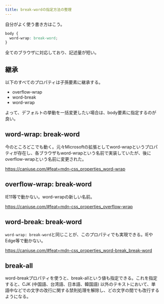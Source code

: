 ```yaml
---
title: break-wordの指定方法の整理
---
```


自分がよく使う書き方はこう。

```css
body {
  word-wrap: break-word;
}
```

全てのブラウザに対応しており、記述量が短い。

## 継承

以下のすべてのプロパティは子孫要素に継承する。

- overflow-wrap
- word-break
- word-wrap

よって、デフォルトの挙動を一括変更したい場合は、body要素に指定するのが良い。

## word-wrap: break-word

今のところどこでも動く。元々Microsoftの拡張としてword-wrapというプロパティが存在し、各ブラウザもword-wrapという名前で実装していたが、後にoverflow-wrapという名前に変更された。

https://caniuse.com/#feat=mdn-css_properties_word-wrap

## overflow-wrap: break-word

IE11等で動かない。word-wrapの新しい名前。

https://caniuse.com/#feat=mdn-css_properties_overflow-wrap

## word-break: break-word

`word-wrap: break-word`と同じことが、このプロパティでも実現できる。IEやEdge等で動かない。

https://caniuse.com/#feat=mdn-css_properties_word-break_break-word

## break-all

word-breakプロパティを使うと、break-allという値も指定できる。これを指定すると、CJK (中国語、台湾語、日本語、韓国語) 以外のテキストにおいて、単語中などでの文字の改行に関する禁則処理を解除し、どの文字の間でも改行するようになる。
